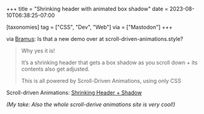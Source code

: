 +++
title = "Shrinking header with animated box shadow"
date = 2023-08-10T06:38:25-07:00

[taxonomies]
tag = ["CSS", "Dev", "Web"]
via = ["Mastodon"]
+++

via [Bramus](https://front-end.social/@bramus/110861934239381953): Is that a new demo over at scroll-driven-animations.style?

<!-- more -->

> Why yes it is!
>
> It’s a shrinking header that gets a box shadow as you scroll down + its contents also get adjusted.
>
> This is all powered by Scroll-Driven Animations, using only CSS

Scroll-driven Animations: [Shrinking Header + Shadow](https://scroll-driven-animations.style/#card-header-shadow)

_(My take: Also the whole scroll-derive animations site is very cool!)_
